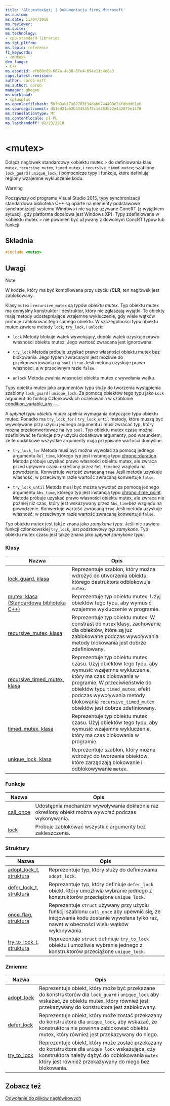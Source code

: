 ```yaml
---
title: '&lt;mutex&gt; | Dokumentacja firmy Microsoft'
ms.custom: 
ms.date: 11/04/2016
ms.reviewer: 
ms.suite: 
ms.technology:
- cpp-standard-libraries
ms.tgt_pltfrm: 
ms.topic: reference
f1_keywords:
- <mutex>
dev_langs:
- C++
ms.assetid: efb60c89-687a-4e38-8fe4-694e11c4e8a3
caps.latest.revision: 
author: corob-msft
ms.author: corob
manager: ghogen
ms.workload:
- cplusplus
ms.openlocfilehash: 50fb9ab17a82703f34dab0744499e2afdbdd61eb
ms.sourcegitcommit: d51ed21ab2b434535f5c1d553b22e432073e1478
ms.translationtype: MT
ms.contentlocale: pl-PL
ms.lasthandoff: 02/23/2018
---
```

# <a name="ltmutexgt"></a>&lt;mutex&gt;
Dołącz nagłówek standardowy \<obiektu mutex > do definiowania klas `mutex`, `recursive_mutex`, `timed_mutex`, i `recursive_timed_mutex`; szablony `lock_guard` i `unique_lock`; i pomocnicze typy i funkcje, które definiują regiony wzajemne wykluczenie kodu.  
  
> [!WARNING]
>  Począwszy od programu Visual Studio 2015, typy synchronizacji standardowa biblioteka C++ są oparte na elementy podstawowe synchronizacji systemu Windows i nie są już używane ConcRT (z wyjątkiem sytuacji, gdy platforma docelowa jest Windows XP). Typy zdefiniowane w \<obiektu mutex > nie powinien być używany z dowolnym ConcRT typów lub funkcji.  
  
## <a name="syntax"></a>Składnia  
  
```cpp  
#include <mutex>  
```  
  
## <a name="remarks"></a>Uwagi  
  
> [!NOTE]
>  W kodzie, który ma być kompilowana przy użyciu **/CLR**, ten nagłówek jest zablokowany.  
  
 Klasy `mutex` i `recursive_mutex` są *typów obiektu mutex*. Typ obiektu mutex ma domyślny konstruktor i destruktor, który nie zgłaszają wyjątki. Te obiekty mają metody udostępniające wzajemne wykluczenie, gdy wiele wątków próbuje zablokować tego samego obiektu. W szczególności typu obiektu mutex zawiera metody `lock`, `try_lock`, i `unlock`:  
  
-   `lock` Metody blokuje wątek wywołujący, dopóki wątek uzyskuje prawo własności obiektu mutex. Jego wartość zwracana jest ignorowana.  
  
-   `try_lock` Metoda próbuje uzyskać prawo własności obiektu mutex bez blokowania. Jego typem zwracanym jest możliwe do przekonwertowania na `bool` i `true` Jeśli metoda uzyskuje prawo własności, a w przeciwnym razie `false`.  
  
-   `unlock` Metoda zwalnia własności obiektu mutex z wywołania wątku.  
  
 Typy obiektu mutex jako argumentów typu służy do tworzenia wystąpienia szablony `lock_guard` i `unique_lock`. Za pomocą obiektów tego typu jako `Lock` argument do funkcji Członkowskich oczekiwania w szablonie [condition_variable_any —](../standard-library/condition-variable-any-class.md).  
  
 A *upłynął typu obiektu mutex* spełnia wymagania dotyczące typu obiektu mutex. Ponadto ma `try_lock_for` i `try_lock_until` metody, które muszą być wywoływane przy użyciu jednego argumentu i musi zwracać typ, który można przekonwertować na typ `bool`. Typ obiektu mutex czasu można zdefiniować te funkcje przy użyciu dodatkowe argumenty, pod warunkiem, że te dodatkowe wszystkie argumenty mają przypisane wartości domyślne.  
  
-   `try_lock_for` Metoda musi być można wywołać za pomocą jednego argumentu `Rel_time`, którego typ jest instancją typu [chrono::duration](../standard-library/duration-class.md). Metoda próbuje uzyskać prawo własności obiektu mutex, ale zwraca przed upływem czasu określony przez `Rel_time`bez względu na powodzenie. Konwertuje wartość zwracaną `true` Jeśli metoda uzyskuje własność; w przeciwnym razie wartość zwracaną konwertuje `false`.  
  
-   `try_lock_until` Metoda musi być można wywołać za pomocą jednego argumentu `Abs_time`, którego typ jest instancją typu [chrono::time_point](../standard-library/time-point-class.md). Metoda próbuje uzyskać prawo własności obiektu mutex, ale zwraca nie później niż czas, który jest wskazywany przez `Abs_time`bez względu na powodzenie. Konwertuje wartość zwracaną `true` Jeśli metoda uzyskuje własność; w przeciwnym razie wartość zwracaną konwertuje `false`.  
  
 Typ obiektu mutex jest także znana jako *zamykane typu*. Jeśli nie zawiera funkcji członkowskiej `try_lock`, jest *podstawowy typ zamykane*. Typ obiektu mutex czasu jest także znana jako *upłynął zamykane typu*.  
  
### <a name="classes"></a>Klasy  
  
|Nazwa|Opis|  
|----------|-----------------|  
|[lock_guard, klasa](../standard-library/lock-guard-class.md)|Reprezentuje szablon, który można wdrożyć do utworzenia obiektu, którego destruktora odblokowuje `mutex`.|  
|[mutex, klasa (Standardowa biblioteka C++)](../standard-library/mutex-class-stl.md)|Reprezentuje typ obiektu mutex. Użyj obiektów tego typu, aby wymusić wzajemne wykluczenie w programie.|  
|[recursive_mutex, klasa](../standard-library/recursive-mutex-class.md)|Reprezentuje typ obiektu mutex. W constrast do `mutex` klasy, zachowanie dla obiektów, które są już zablokowane podczas wywoływania metody blokowania jest dobrze zdefiniowany.|  
|[recursive_timed_mutex, klasa](../standard-library/recursive-timed-mutex-class.md)|Reprezentuje typ obiektu mutex czasu. Użyj obiektów tego typu, aby wymusić wzajemne wykluczenie, który ma czas blokowania w programie. W przeciwieństwie do obiektów typu `timed_mutex`, efekt podczas wywoływania metody blokowania `recursive_timed_mutex` obiektów jest dobrze zdefiniowany.|  
|[timed_mutex, klasa](../standard-library/timed-mutex-class.md)|Reprezentuje typ obiektu mutex czasu. Użyj obiektów tego typu, aby wymusić wzajemne wykluczenie, który ma czas blokowania w programie.|  
|[unique_lock, klasa](../standard-library/unique-lock-class.md)|Reprezentuje szablon, który można wdrożyć do tworzenia obiektów, które zarządzają blokowanie i odblokowywanie `mutex`.|  
  
### <a name="functions"></a>Funkcje  
  
|Nazwa|Opis|  
|----------|-----------------|  
|[call_once](../standard-library/mutex-functions.md#call_once)|Udostępnia mechanizm wywoływania dokładnie raz określony obiekt można wywołać podczas wykonywania.|  
|[lock](../standard-library/mutex-functions.md#lock)|Próbuje zablokować wszystkie argumenty bez zakleszczenia.|  
  
### <a name="structs"></a>Struktury  
  
|Nazwa|Opis|  
|----------|-----------------|  
|[adopt_lock_t, struktura](../standard-library/adopt-lock-t-structure.md)|Reprezentuje typ, który służy do definiowania `adopt_lock`.|  
|[defer_lock_t, struktura](../standard-library/defer-lock-t-structure.md)|Reprezentuje typ, który definiuje `defer_lock` obiekt, który umożliwia wybranie jednego z konstruktorów przeciążone `unique_lock`.|  
|[once_flag, struktura](../standard-library/once-flag-structure.md)|Reprezentuje `struct` używany przy użyciu funkcji szablonu `call_once` aby upewnić się, że inicjowania kodu zostanie wywołana tylko raz, nawet w obecności wielu wątków wykonywania.|  
|[try_to_lock_t, struktura](../standard-library/try-to-lock-t-structure.md)|Reprezentuje `struct` definiuje `try_to_lock` obiektu i umożliwia wybranie jednego z konstruktorów przeciążone `unique_lock`.|  
  
### <a name="variables"></a>Zmienne  
  
|Nazwa|Opis|  
|----------|-----------------|  
|[adopt_lock](../standard-library/mutex-functions.md#adopt_lock)|Reprezentuje obiekt, który może być przekazane do konstruktorów dla `lock_guard` i `unique_lock` aby wskazać, że obiektu mutex, który również jest przekazywany do konstruktora jest zablokowany.|  
|[defer_lock](../standard-library/mutex-functions.md#defer_lock)|Reprezentuje obiekt, który może zostać przekazany do konstruktora dla `unique_lock`, aby wskazać, że konstruktora nie powinna zablokować obiektu mutex, który również jest przekazywany do niego.|  
|[try_to_lock](../standard-library/mutex-functions.md#try_to_lock)|Reprezentuje obiekt, który może zostać przekazany do konstruktora dla `unique_lock` wskazująca, czy konstruktora należy dążyć do odblokowania `mutex` który jest również przekazywany do niego bez blokowania.|  
  
## <a name="see-also"></a>Zobacz też  
 [Odwołanie do plików nagłówkowych](../standard-library/cpp-standard-library-header-files.md)



